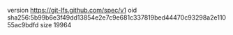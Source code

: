 version https://git-lfs.github.com/spec/v1
oid sha256:5b99b6e3f49dd13854e2e7c9e681c337819bed44470c93298a2e11055ac9bdfd
size 19964
